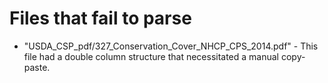 # Files that fail to parse

- "USDA_CSP_pdf/327_Conservation_Cover_NHCP_CPS_2014.pdf" - This file had a double column structure that necessitated a manual copy-paste.